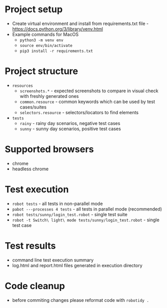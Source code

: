 # Project setup 
* Create virtual environment and install from requirements.txt file - https://docs.python.org/3/library/venv.html
* Example commands for MacOS
    - ```python3 -m venv env```
    - ```source env/bin/activate```
    - ```pip3 install -r requirements.txt``` 

# Project structure
* `resources`
  * `screenshots.*` - expected screenshots to compare in visual check with freshly generated ones
  * `common.resource` - common keywords which can be used by test cases/suites
  * `selectors.resource` - selectors/locators to find elements
* `tests`
  * `rainy` - rainy day scenarios, negative test cases
  * `sunny` - sunny day scenarios, positive test cases

# Supported browsers
* chrome 
* headless chrome

# Test execution
* ```robot tests``` - all tests in non-parallel mode
* ```pabot ---processes 4 tests``` - all tests in parallel mode (recommended)
* ```robot tests/sunny/login_test.robot``` - single test suite
* ```robot -t Switch\ light\ mode tests/sunny/login_test.robot``` - single test case

# Test results
* command line test execution summary
* log.html and report.html files generated in execution directory

# Code cleanup
* before commiting changes please reformat code with ```robotidy .```
